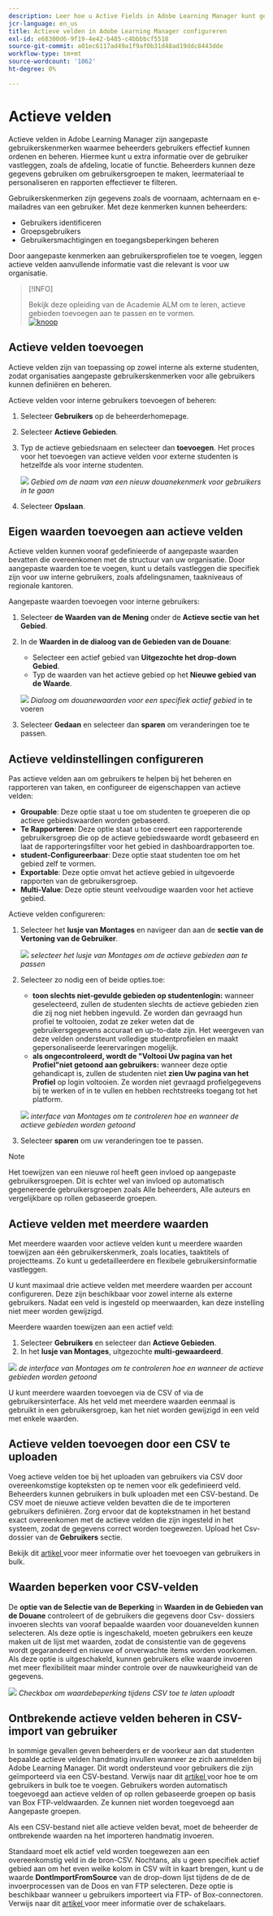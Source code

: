 ```yaml
---
description: Leer hoe u Active Fields in Adobe Learning Manager kunt gebruiken om aangepaste gebruikersinformatie vast te leggen, te ordenen en te beheren. Verbeter rapportering, het filtreren, en gebruikerssegmentatie met flexibele gebiedsconfiguraties.
jcr-language: en_us
title: Actieve velden in Adobe Learning Manager configureren
exl-id: e68300d6-9f19-4e42-b485-c4bbbbcf5518
source-git-commit: a01ec6117ad49a1f9af0b31d48ad19ddc8443dde
workflow-type: tm+mt
source-wordcount: '1062'
ht-degree: 0%

---
```


# Actieve velden

Actieve velden in Adobe Learning Manager zijn aangepaste gebruikerskenmerken waarmee beheerders gebruikers effectief kunnen ordenen en beheren. Hiermee kunt u extra informatie over de gebruiker vastleggen, zoals de afdeling, locatie of functie. Beheerders kunnen deze gegevens gebruiken om gebruikersgroepen te maken, leermateriaal te personaliseren en rapporten effectiever te filteren.

Gebruikerskenmerken zijn gegevens zoals de voornaam, achternaam en e-mailadres van een gebruiker. Met deze kenmerken kunnen beheerders:

* Gebruikers identificeren
* Groepsgebruikers
* Gebruikersmachtigingen en toegangsbeperkingen beheren

Door aangepaste kenmerken aan gebruikersprofielen toe te voegen, leggen actieve velden aanvullende informatie vast die relevant is voor uw organisatie.

>[!INFO]
>
>Bekijk deze opleiding van de Academie ALM om te leren, actieve gebieden toevoegen aan te passen en te vormen.<br>[![ knoop ](assets/launch-training-button.png) ](https://content.adobelearningmanageracademy.com/app/learner?accountId=98632#/course/7555741) </br>

## Actieve velden toevoegen

Actieve velden zijn van toepassing op zowel interne als externe studenten, zodat organisaties aangepaste gebruikerskenmerken voor alle gebruikers kunnen definiëren en beheren.

Actieve velden voor interne gebruikers toevoegen of beheren:

1. Selecteer **Gebruikers** op de beheerderhomepage.

2. Selecteer **Actieve Gebieden**.

3. Typ de actieve gebiedsnaam en selecteer dan **toevoegen**. Het proces voor het toevoegen van actieve velden voor externe studenten is hetzelfde als voor interne studenten.

   ![](assets/add-active-field-alm.png)
   _Gebied om de naam van een nieuw douanekenmerk voor gebruikers in te gaan_

4. Selecteer **Opslaan**.

## Eigen waarden toevoegen aan actieve velden

Actieve velden kunnen vooraf gedefinieerde of aangepaste waarden bevatten die overeenkomen met de structuur van uw organisatie. Door aangepaste waarden toe te voegen, kunt u details vastleggen die specifiek zijn voor uw interne gebruikers, zoals afdelingsnamen, taakniveaus of regionale kantoren.

Aangepaste waarden toevoegen voor interne gebruikers:

1. Selecteer **de Waarden van de Mening** onder de **Actieve sectie van het Gebied**.
2. In de **Waarden in de dialoog van de Gebieden van de Douane**:

   * Selecteer een actief gebied van **Uitgezochte het drop-down Gebied**.
   * Typ de waarden van het actieve gebied op het **Nieuwe gebied van de Waarde**.

   ![](assets/add-value-active-fields.png)
   _Dialoog om douanewaarden voor een specifiek actief gebied_ in te voeren

3. Selecteer **Gedaan** en selecteer dan **sparen** om veranderingen toe te passen.

## Actieve veldinstellingen configureren

Pas actieve velden aan om gebruikers te helpen bij het beheren en rapporteren van taken, en configureer de eigenschappen van actieve velden:

* **Groupable**: Deze optie staat u toe om studenten te groeperen die op actieve gebiedswaarden worden gebaseerd.
* **Te Rapporteren**: Deze optie staat u toe creeert een rapporterende gebruikersgroep die op de actieve gebiedswaarde wordt gebaseerd en laat de rapporteringsfilter voor het gebied in dashboardrapporten toe.
* **student-Configureerbaar**: Deze optie staat studenten toe om het gebied zelf te vormen.
* **Exportable**: Deze optie omvat het actieve gebied in uitgevoerde rapporten van de gebruikersgroep.
* **Multi-Value**: Deze optie steunt veelvoudige waarden voor het actieve gebied.

Actieve velden configureren:

1. Selecteer het **lusje van Montages** en navigeer dan aan de **sectie van de Vertoning van de Gebruiker**.

   ![](assets/settings-active-field.png)
   _selecteer het lusje van Montages om de actieve gebieden aan te passen_

2. Selecteer zo nodig een of beide opties.toe:

   * **toon slechts niet-gevulde gebieden op studentenlogin:** wanneer geselecteerd, zullen de studenten slechts de actieve gebieden zien die zij nog niet hebben ingevuld. Ze worden dan gevraagd hun profiel te voltooien, zodat ze zeker weten dat de gebruikersgegevens accuraat en up-to-date zijn. Het weergeven van deze velden ondersteunt volledige studentprofielen en maakt gepersonaliseerde leerervaringen mogelijk.
   * **als ongecontroleerd, wordt de &quot;Voltooi Uw pagina van het Profiel&quot;niet getoond aan gebruikers:** wanneer deze optie gehandicapt is, zullen de studenten niet **zien Uw pagina van het Profiel** op login voltooien. Ze worden niet gevraagd profielgegevens bij te werken of in te vullen en hebben rechtstreeks toegang tot het platform.

   ![](assets/user-display-alm.png)
   _interface van Montages om te controleren hoe en wanneer de actieve gebieden worden getoond_

3. Selecteer **sparen** om uw veranderingen toe te passen.

>[!NOTE]
>
>Het toewijzen van een nieuwe rol heeft geen invloed op aangepaste gebruikersgroepen. Dit is echter wel van invloed op automatisch gegenereerde gebruikersgroepen zoals Alle beheerders, Alle auteurs en vergelijkbare op rollen gebaseerde groepen.

## Actieve velden met meerdere waarden

Met meerdere waarden voor actieve velden kunt u meerdere waarden toewijzen aan één gebruikerskenmerk, zoals locaties, taaktitels of projectteams. Zo kunt u gedetailleerdere en flexibele gebruikersinformatie vastleggen.

U kunt maximaal drie actieve velden met meerdere waarden per account configureren. Deze zijn beschikbaar voor zowel interne als externe gebruikers. Nadat een veld is ingesteld op meerwaarden, kan deze instelling niet meer worden gewijzigd.

Meerdere waarden toewijzen aan een actief veld:

1. Selecteer **Gebruikers** en selecteer dan **Actieve Gebieden**.
2. In het **lusje van Montages**, uitgezochte **multi-gewaardeerd**.

![](assets/multi-values.png)
_de interface van Montages om te controleren hoe en wanneer de actieve gebieden worden getoond_

U kunt meerdere waarden toevoegen via de CSV of via de gebruikersinterface. Als het veld met meerdere waarden eenmaal is gebruikt in een gebruikersgroep, kan het niet worden gewijzigd in een veld met enkele waarden.

## Actieve velden toevoegen door een CSV te uploaden

Voeg actieve velden toe bij het uploaden van gebruikers via CSV door overeenkomstige kopteksten op te nemen voor elk gedefinieerd veld. Beheerders kunnen gebruikers in bulk uploaden met een CSV-bestand. De CSV moet de nieuwe actieve velden bevatten die de te importeren gebruikers definiëren. Zorg ervoor dat de koptekstnamen in het bestand exact overeenkomen met de actieve velden die zijn ingesteld in het systeem, zodat de gegevens correct worden toegewezen. Upload het Csv- dossier van de **Gebruikers** sectie.

Bekijk dit [ artikel ](/help/migrated/administrators/feature-summary/add-users-user-groups.md) voor meer informatie over het toevoegen van gebruikers in bulk.

## Waarden beperken voor CSV-velden

De **optie van de Selectie van de Beperking** in **Waarden in de Gebieden van de Douane** controleert of de gebruikers die gegevens door Csv- dossiers invoeren slechts van vooraf bepaalde waarden voor douanevelden kunnen selecteren. Als deze optie is ingeschakeld, moeten gebruikers een keuze maken uit de lijst met waarden, zodat de consistentie van de gegevens wordt gegarandeerd en nieuwe of onverwachte items worden voorkomen. Als deze optie is uitgeschakeld, kunnen gebruikers elke waarde invoeren met meer flexibiliteit maar minder controle over de nauwkeurigheid van de gegevens.

![](assets/restrict-active.png)
_Checkbox om waardebeperking tijdens CSV toe te laten uploadt_

## Ontbrekende actieve velden beheren in CSV-import van gebruiker

In sommige gevallen geven beheerders er de voorkeur aan dat studenten bepaalde actieve velden handmatig invullen wanneer ze zich aanmelden bij Adobe Learning Manager. Dit wordt ondersteund voor gebruikers die zijn geïmporteerd via een CSV-bestand. Verwijs naar dit [ artikel ](/help/migrated/administrators/feature-summary/add-users-user-groups.md) voor hoe te om gebruikers in bulk toe te voegen. Gebruikers worden automatisch toegevoegd aan actieve velden of op rollen gebaseerde groepen op basis van Box FTP-veldwaarden. Ze kunnen niet worden toegevoegd aan Aangepaste groepen.

Als een CSV-bestand niet alle actieve velden bevat, moet de beheerder de ontbrekende waarden na het importeren handmatig invoeren.

Standaard moet elk actief veld worden toegewezen aan een overeenkomstig veld in de bron-CSV. Nochtans, als u geen specifiek actief gebied aan om het even welke kolom in CSV wilt in kaart brengen, kunt u de waarde **DontImportFromSource** van de drop-down lijst tijdens de de de invoerprocessen van de Doos en van FTP selecteren. Deze optie is beschikbaar wanneer u gebruikers importeert via FTP- of Box-connectoren. Verwijs naar dit [ artikel ](https://experienceleague.adobe.com/en/docs/learning-manager/using/integration/connectors) voor meer informatie over de schakelaars.


